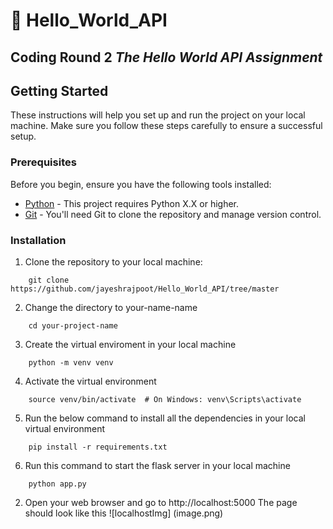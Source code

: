 # 📌 Hello_World_API
## Coding Round 2 _**The Hello World API Assignment**_
## Getting Started

These instructions will help you set up and run the project on your local machine. Make sure you follow these steps carefully to ensure a successful setup.

### Prerequisites

Before you begin, ensure you have the following tools installed:

- [Python](https://www.python.org/downloads/) - This project requires Python X.X or higher.
- [Git](https://git-scm.com/downloads) - You'll need Git to clone the repository and manage version control.

### Installation

1. Clone the repository to your local machine:

```
    git clone https://github.com/jayeshrajpoot/Hello_World_API/tree/master
```
2. Change the directory to your-name-name
```
    cd your-project-name
```
3. Create the virtual enviroment in your local machine
```
    python -m venv venv
```
4. Activate the virtual environment
```
    source venv/bin/activate  # On Windows: venv\Scripts\activate
```
5. Run the below command to install all the dependencies in your local virtual environment
```
    pip install -r requirements.txt
```
6. Run this command to start the flask server in your local machine
```
    python app.py
```
2. Open your web browser and go to http://localhost:5000 The page should look like this
![localhostImg] (image.png)

